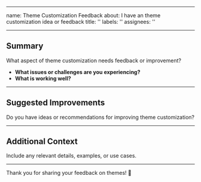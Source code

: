 
---
name: Theme Customization Feedback 
about: I have an theme customization idea or feedback
title: ''
labels: ''
assignees: ''

---


## Summary  

What aspect of theme customization needs feedback or improvement?  

- **What issues or challenges are you experiencing?**  
- **What is working well?**  

---

## Suggested Improvements  

Do you have ideas or recommendations for improving theme customization?  

---

## Additional Context  

Include any relevant details, examples, or use cases.  

---

Thank you for sharing your feedback on themes! 🎨  
